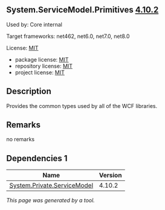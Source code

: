 System.ServiceModel.Primitives [4.10.2](https://www.nuget.org/packages/System.ServiceModel.Primitives/4.10.2)
--------------------

Used by: Core internal

Target frameworks: net462, net6.0, net7.0, net8.0

License: [MIT](../../../../licenses/mit) 

- package license: [MIT](https://licenses.nuget.org/MIT) 
- repository license: [MIT](https://github.com/dotnet/wcf) 
- project license: [MIT](https://github.com/dotnet/wcf) 

Description
-----------
Provides the common types used by all of the WCF libraries.

Remarks
-----------
no remarks


Dependencies 1
-----------

|Name|Version|
|----------|:----|
|[System.Private.ServiceModel](../../../../packages/nuget.org/system.private.servicemodel/4.10.2)|4.10.2|

*This page was generated by a tool.*